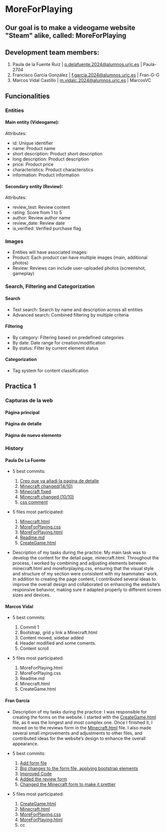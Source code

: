 # MoreForPlaying

## Our goal is to make a videogame website "Steam" alike, called: MoreForPlaying

## Development team members:
1. Paula de la Fuente Ruiz	| p.delafuente.2024@alumnos.urjc.es	| Paula-2704
2. Francisco García González	| f.garcia.2024@alumnos.urjc.es	| Fran-G-G
3. Marcos Vidal Castillo |	m.vidalc.2024@alumnos.urjc.es	| MarcosVC

## Funcionalities

### Entities

#### Main entity (Videogame):
Attributes:

* id: Unique identifier 
* name: Product name
* short description: Product short description 
* long description: Product description 
* price: Product price 
* characteristics: Product characteristics
* information: Product information

#### Secondary entity (Review):
Attributes:

* review_test: Review content 
* rating: Score from 1 to 5 
* author: Review author name 
* review_date: Review date 
* is_verified: Verified purchase flag 

### Images
* Entities will have associated images:
* Product: Each product can have multiple images (main, additional photos)
* Review: Reviews can include user-uploaded photos (screenshot, gameplay)

### Search, Filtering and Categorization

#### Search
* Text search: Search by name and description across all entities
* Advanced search: Combined filtering by multiple criteria

#### Filtering
* By category: Filtering based on predefined categories
* By date: Date range for creation/modification
* By status: Filter by current element status

#### Categorization
* Tag system for content classification



## Practica 1


###

### Capturas de la web
#### Página principal

#### Página de detalle

#### Página de nuevo elemento

### History

#### Paula De La Fuente

* 5 best commits:
  1. [Creo que ya añadi la pagina de detalle](https://github.com/CodeURJC-FW-2025-26/webapp10/commit/e981ad7bca1e215afbf78c532309d0c754cba419)
  2. [Minecraft changed(14/10)](https://github.com/CodeURJC-FW-2025-26/webapp10/commit/eee58f516925281d5edaf5b97bda5f0a44106795)
  3. [Minecraft fixed ](https://github.com/CodeURJC-FW-2025-26/webapp10/commit/77dd61848b1f1eeba08b4787ff92ee60e83c6b87)
  4. [Minecraft changed (10/10)](https://github.com/CodeURJC-FW-2025-26/webapp10/commit/dd12c3c090f1a64db23d5bee60e344b641b096d3)
  5. [css comment](https://github.com/CodeURJC-FW-2025-26/webapp10/commit/914076644557927efda24015338bfc7e5800d37a) 
 
* 5 files most participated:
  1. [Minecraft.html](./Minecraft.html)
  2. [MoreForPlaying.css](./MoreForPlaying.css)
  3. [MoreForPlaying.html](./MoreForPlaying.html)
  4. [Readme.md](#moreforplaying)
  5. [CreateGame.html](./CreateGame.html)

 * Description of my tasks during the practice:
  My main task was to develop the content for the detail page, minecraft.html. Throughout the process, I worked by combining and adjusting elements between minecraft.html and moreforplaying.css, ensuring that the visual style and structure of my section were consistent with my teammates’ work. In addition to creating the page content, I contributed several ideas to improve the overall design and collaborated on enhancing the website’s responsive behavior, making sure it adapted properly to different screen sizes and devices.

#### Marcos Vidal 

* 5 best commits:
  1. Commit 1
  2. Bootstrap, grid y link a Minecraft.html
  3. Content moved, sidebar added
  4. Header modified and some coments.
  5. Content scroll
  
* 5 files most participated:
  1. MoreForPlaying.html
  2. MoreForPlaying.css
  3. Readme.md
  4. Minecraft.html
  5. CreateGame.html



#### Fran García
* Description of my tasks during the practice:
  I was responsible for creating the forms on the website. I started with the [CreateGame.html](./CreateGame.html) file, as it was the longest and most complex one. Once I finished it, I moved on to the reviews form in the [Minecraft.html](./Minecraft.html) file. I also made several small improvements and adjustments to other files, and contributed ideas for the website’s design to enhance the overall appearance.

* 5 best commits:
  1. [Add form file](https://github.com/CodeURJC-FW-2025-26/webapp10/commit/259a680dd422c788c3bb64688aaa05487387b1eb)
  2. [Big changes to the form file, applying bootstrap elements](https://github.com/CodeURJC-FW-2025-26/webapp10/commit/ebee7948065fe0907576df693345e7074882c5ad)
  3. [Improved Code](https://github.com/CodeURJC-FW-2025-26/webapp10/commit/27793e321a66c19c55dacec6728e89a99d394daa)
  4. [Added the review form](https://github.com/CodeURJC-FW-2025-26/webapp10/commit/bba2d6710eac8781a34f9ba9ece516df571f662f)
  5. [Changed the Minecraft form to make it prettier](https://github.com/CodeURJC-FW-2025-26/webapp10/commit/2dd0d319cb70b99070de850c2e3350ff56542274) 
  
* 5 files most participated:
  1. [CreateGame.html](./CreateGame.html)
  2. [Minecraft.html](./Minecraft.html)
  3. [MoreForPlaying.css](./MoreForPlaying.css)
  4. [MoreForPlaying.html](./MoreForPlaying.html)
  5. cc
  
